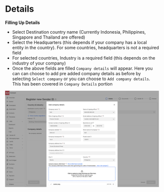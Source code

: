 # Details

**Filling Up Details**

* Select Destination country name (Currently Indonesia, Philippines, Singapore and Thailand are offered)
* Select the Headquarters (this depends if your company has a local entity in the country). For some countries, headquarters is not a required field
* For selected countries, Industry is a required field (this depends on the industry of your company)
* Once the above fields are filled `Company details` will appear. Here you can can choose to add pre added company details as before by selecting `Select company` or you can choose to `Add company details`. This has been covered in `Company Details` portion

![image](../images/41301da6f40da76418653ce3035dc2d1a6ba16e1e62c0fc92714cdd627eedb17-unnamed_2.png)
